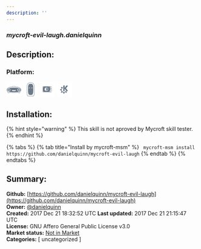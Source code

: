```yaml
---
description: ''
---
```


### _mycroft-evil-laugh.danielquinn_  
## Description:  
  
  
  
### Platform:  
 ![Mark I](../.gitbook/assets/mark-1-icon.png)  ![Mark II](../.gitbook/assets/mark-2-icon.png)  ![Picroft](../.gitbook/assets/picroft-icon.png)  ![plasmoid](../.gitbook/assets/kde.png)   
## Installation:  
{% hint style="warning" %}
This skill is not aproved by Mycroft skill tester.
{% endhint %}
    
{% tabs %}
{% tab title="Install by mycroft-msm" %}
``` mycroft-msm install https://github.com/danielquinn/mycroft-evil-laugh```
{% endtab %}
  {% endtabs %}
    
## Summary:  
**Github:** [https://github.com/danielquinn/mycroft-evil-laugh](https://github.com/danielquinn/mycroft-evil-laugh)  
**Owner:** [@danielquinn](https://github.com/danielquinn)  
**Created:** 2017 Dec 21 18:32:52 UTC  **Last updated:** 2017 Dec 21 21:15:47 UTC  
**License:** GNU Affero General Public License v3.0  
**Market status:** [Not in Market](https://market.mycroft.ai/skill/)  
**Categories:** [ uncategorized ]   
